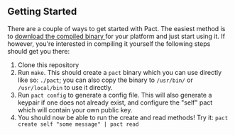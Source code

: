## Getting Started
There are a couple of ways to get started with Pact. The easiest method is to [download the compiled binary ]()for your platform and just start using it. 
If however, you're interested in compiling it yourself the following steps should get you there:

1. Clone this repository
1. Run `make`. This should create a `pact` binary which you can use directly like so: `./pact`; you can also copy the binary to `/usr/bin/` or `/usr/local/bin` to use it directly.
1. Run `pact config` to generate a config file. This will also generate a keypair if one does not already exist, and configure the "self" pact which will contain your own public key.
1. You should now be able to run the create and read methods! Try it: `pact create self "some message" | pact read`
